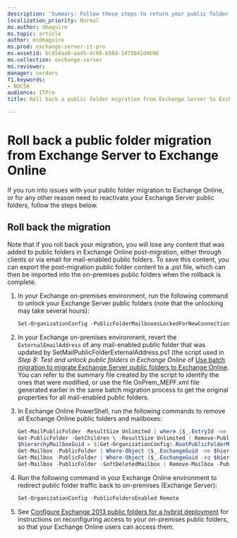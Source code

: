 ```yaml
---
description: 'Summary: Follow these steps to return your public folder infrastructure to its pre-migration state in your Exchange Server on-premises organization.'
localization_priority: Normal
ms.author: dmaguire
ms.topic: article
author: msdmaguire
ms.prod: exchange-server-it-pro
ms.assetid: bcd54aa0-aa45-4c68-b504-1475842d4b96
ms.collection: exchange-server
ms.reviewer: 
manager: serdars
f1.keywords:
- NOCSH
audience: ITPro
title: Roll back a public folder migration from Exchange Server to Exchange Online

---
```


# Roll back a public folder migration from Exchange Server to Exchange Online

If you run into issues with your public folder migration to Exchange Online, or for any other reason need to reactivate your Exchange Server public folders, follow the steps below.

## Roll back the migration

Note that if you roll back your migration, you will lose any content that was added to public folders in Exchange Online post-migration, either through clients or via email for mail-enabled public folders. To save this content, you can export the post-migration public folder content to a .pst file, which can then be imported into the on-premises public folders when the rollback is complete.

1. In your Exchange on-premises environment, run the following command to unlock your Exchange Server public folders (note that the unlocking may take several hours):

   ```PowerShell
   Set-OrganizationConfig -PublicFolderMailboxesLockedForNewConnections:$false -PublicFolderMailboxesMigrationComplete:$false -PublicFoldersEnabled Local
   ```

2. In your Exchange on-premises environment, revert the `ExternalEmailAddress` of any mail-enabled public folder that was updated by SetMailPublicFolderExternalAddress.ps1 (the script used in *Step 8: Test and unlock public folders in Exchange Online* of [Use batch migration to migrate Exchange Server public folders to Exchange Online](migrate-to-exchange-online.md). You can refer to the summary file created by the script to identify the ones that were modified, or use the file OnPrem_MEPF.xml file generated earlier in the same batch migration process to get the original properties for all mail-enabled public folders.

3. In Exchange Online PowerShell, run the following commands to remove all Exchange Online public folders and mailboxes:

   ```PowerShell
   Get-MailPublicFolder -ResultSize Unlimited | where {$_.EntryId -ne $null}| Disable-MailPublicFolder -Confirm:$false
   Get-PublicFolder -GetChildren \ -ResultSize Unlimited | Remove-PublicFolder -Recurse -Confirm:$false
   $hierarchyMailboxGuid = $(Get-OrganizationConfig).RootPublicFolderMailbox.HierarchyMailboxGuid
   Get-Mailbox -PublicFolder | Where-Object {$_.ExchangeGuid -ne $hierarchyMailboxGuid} | Remove-Mailbox -PublicFolder -Confirm:$false -Force
   Get-Mailbox -PublicFolder | Where-Object {$_.ExchangeGuid -eq $hierarchyMailboxGuid} | Remove-Mailbox -PublicFolder -Confirm:$false -Force
   Get-Mailbox -PublicFolder -SoftDeletedMailbox | Remove-Mailbox -PublicFolder -PermanentlyDelete:$true
   ```

4. Run the following command in your Exchange Online environment to redirect public folder traffic back to on-premises (Exchange Server):

   ```PowerShell
   Set-OrganizationConfig -PublicFoldersEnabled Remote
   ```

5. See [Configure Exchange 2013 public folders for a hybrid deployment](https://docs.microsoft.com/exchange/collaboration-exo/public-folders/set-up-modern-hybrid-public-folders) for instructions on reconfiguring access to your on-premises public folders, so that your Exchange Online users can access them.
